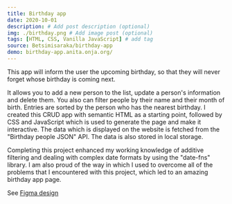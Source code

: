 ```yaml
---
title: Birthday app
date: 2020-10-01
description: # Add post description (optional)
img: ./birthday.png # Add image post (optional)
tags: [HTML, CSS, Vanilla JavaScript] # add tag
source: Betsimisaraka/birthday-app
demo: birthday-app.anita.onja.org/
---
```


This app will inform the user the upcoming birthday, so that they will never forget whose birthday is coming next.

It allows you to add a new person to the list, update a person's information and delete them. You also can filter people by their name and their month of birth. Entries are sorted by the person who has the nearest birthday.
I created this CRUD app with semantic HTML as a starting point, followed by CSS and JavaScript which is used to generate the page and make it interactive. The data which is displayed on the website is fetched from the "Birthday people JSON" API. The data is also stored in local storage. 

Completing this project enhanced my working knowledge of additive filtering and dealing with complex date formats by using the "date-fns" library. I am also proud of the way in which I used to overcome all of the problems that I encountered with this project, which led to an amazing birthday app page.   

See [Figma design](https://www.figma.com/file/bb1Mie5R3mUhR77PtGG8bJ/Birthday-App?node-id=0%3A1)
